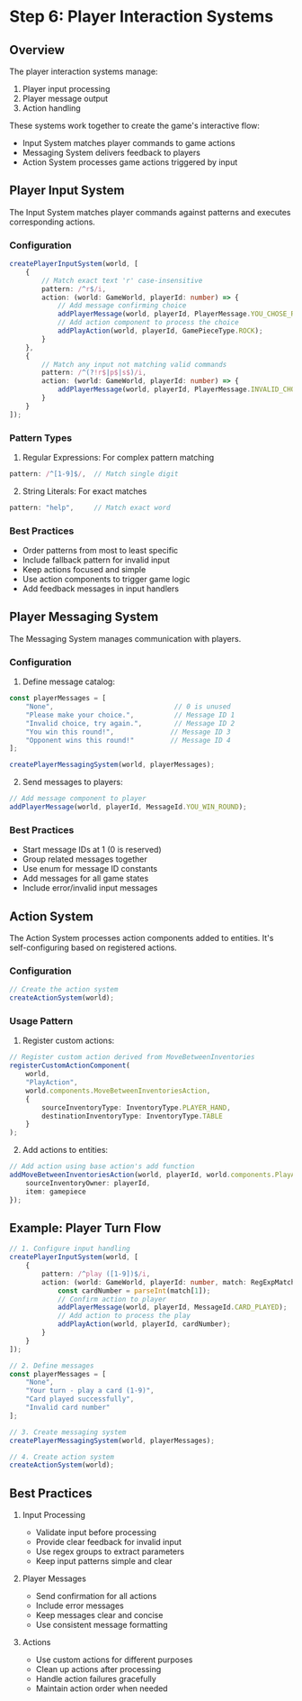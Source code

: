 # Step 6: Player Interaction Systems

## Overview

The player interaction systems manage:
1. Player input processing
2. Player message output
3. Action handling

These systems work together to create the game's interactive flow:
- Input System matches player commands to game actions
- Messaging System delivers feedback to players
- Action System processes game actions triggered by input

## Player Input System

The Input System matches player commands against patterns and executes corresponding actions.

### Configuration

```typescript
createPlayerInputSystem(world, [
    {
        // Match exact text 'r' case-insensitive
        pattern: /^r$/i,
        action: (world: GameWorld, playerId: number) => {
            // Add message confirming choice
            addPlayerMessage(world, playerId, PlayerMessage.YOU_CHOSE_ROCK);
            // Add action component to process the choice
            addPlayAction(world, playerId, GamePieceType.ROCK);
        }
    },
    {
        // Match any input not matching valid commands
        pattern: /^(?!r$|p$|s$)/i,
        action: (world: GameWorld, playerId: number) => {
            addPlayerMessage(world, playerId, PlayerMessage.INVALID_CHOICE);
        }
    }
]);
```

### Pattern Types
1. Regular Expressions: For complex pattern matching
```typescript
pattern: /^[1-9]$/,  // Match single digit
```

2. String Literals: For exact matches
```typescript
pattern: "help",     // Match exact word
```

### Best Practices
- Order patterns from most to least specific
- Include fallback pattern for invalid input
- Keep actions focused and simple
- Use action components to trigger game logic
- Add feedback messages in input handlers

## Player Messaging System

The Messaging System manages communication with players.

### Configuration

1. Define message catalog:
```typescript
const playerMessages = [
    "None",                              // 0 is unused
    "Please make your choice.",          // Message ID 1
    "Invalid choice, try again.",        // Message ID 2
    "You win this round!",              // Message ID 3
    "Opponent wins this round!"         // Message ID 4
];

createPlayerMessagingSystem(world, playerMessages);
```

2. Send messages to players:
```typescript
// Add message component to player
addPlayerMessage(world, playerId, MessageId.YOU_WIN_ROUND);
```

### Best Practices
- Start message IDs at 1 (0 is reserved)
- Group related messages together
- Use enum for message ID constants
- Add messages for all game states
- Include error/invalid input messages

## Action System

The Action System processes action components added to entities. It's self-configuring based on registered actions.

### Configuration

```typescript
// Create the action system
createActionSystem(world);
```

### Usage Pattern

1. Register custom actions:
```typescript
// Register custom action derived from MoveBetweenInventories
registerCustomActionComponent(
    world,
    "PlayAction",
    world.components.MoveBetweenInventoriesAction,
    {
        sourceInventoryType: InventoryType.PLAYER_HAND,
        destinationInventoryType: InventoryType.TABLE
    }
);
```

2. Add actions to entities:
```typescript
// Add action using base action's add function
addMoveBetweenInventoriesAction(world, playerId, world.components.PlayAction, {
    sourceInventoryOwner: playerId,
    item: gamepiece
});
```

## Example: Player Turn Flow

```typescript
// 1. Configure input handling
createPlayerInputSystem(world, [
    {
        pattern: /^play ([1-9])$/i,
        action: (world: GameWorld, playerId: number, match: RegExpMatchArray) => {
            const cardNumber = parseInt(match[1]);
            // Confirm action to player
            addPlayerMessage(world, playerId, MessageId.CARD_PLAYED);
            // Add action to process the play
            addPlayAction(world, playerId, cardNumber);
        }
    }
]);

// 2. Define messages
const playerMessages = [
    "None",
    "Your turn - play a card (1-9)",
    "Card played successfully",
    "Invalid card number"
];

// 3. Create messaging system
createPlayerMessagingSystem(world, playerMessages);

// 4. Create action system
createActionSystem(world);
```

## Best Practices

1. Input Processing
   - Validate input before processing
   - Provide clear feedback for invalid input
   - Use regex groups to extract parameters
   - Keep input patterns simple and clear

2. Player Messages
   - Send confirmation for all actions
   - Include error messages
   - Keep messages clear and concise
   - Use consistent message formatting

3. Actions
   - Use custom actions for different purposes
   - Clean up actions after processing
   - Handle action failures gracefully
   - Maintain action order when needed